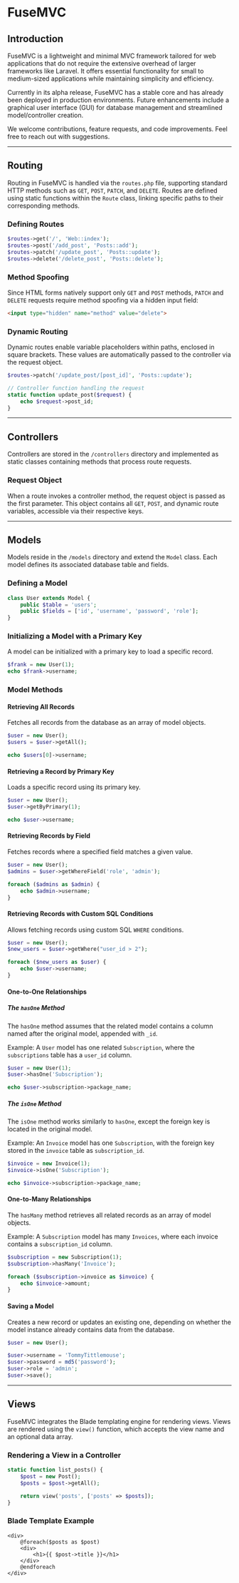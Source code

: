 # FuseMVC

## Introduction

FuseMVC is a lightweight and minimal MVC framework tailored for web applications that do not require the extensive overhead of larger frameworks like Laravel. It offers essential functionality for small to medium-sized applications while maintaining simplicity and efficiency.

Currently in its alpha release, FuseMVC has a stable core and has already been deployed in production environments. Future enhancements include a graphical user interface (GUI) for database management and streamlined model/controller creation.

We welcome contributions, feature requests, and code improvements. Feel free to reach out with suggestions.

---

## Routing

Routing in FuseMVC is handled via the `routes.php` file, supporting standard HTTP methods such as `GET`, `POST`, `PATCH`, and `DELETE`. Routes are defined using static functions within the `Route` class, linking specific paths to their corresponding methods.

### Defining Routes

```php
$routes->get('/', 'Web::index');
$routes->post('/add_post', 'Posts::add');
$routes->patch('/update_post', 'Posts::update');
$routes->delete('/delete_post', 'Posts::delete');
```

### Method Spoofing

Since HTML forms natively support only `GET` and `POST` methods, `PATCH` and `DELETE` requests require method spoofing via a hidden input field:

```html
<input type="hidden" name="method" value="delete">
```

### Dynamic Routing

Dynamic routes enable variable placeholders within paths, enclosed in square brackets. These values are automatically passed to the controller via the request object.

```php
$routes->patch('/update_post/[post_id]', 'Posts::update');

// Controller function handling the request
static function update_post($request) {
    echo $request->post_id;
}
```

---

## Controllers

Controllers are stored in the `/controllers` directory and implemented as static classes containing methods that process route requests.

### Request Object

When a route invokes a controller method, the request object is passed as the first parameter. This object contains all `GET`, `POST`, and dynamic route variables, accessible via their respective keys.

---

## Models

Models reside in the `/models` directory and extend the `Model` class. Each model defines its associated database table and fields.

### Defining a Model

```php
class User extends Model {
    public $table = 'users';
    public $fields = ['id', 'username', 'password', 'role'];
}
```

### Initializing a Model with a Primary Key

A model can be initialized with a primary key to load a specific record.

```php
$frank = new User(1);
echo $frank->username;
```

### Model Methods

#### Retrieving All Records

Fetches all records from the database as an array of model objects.

```php
$user = new User();
$users = $user->getAll();

echo $users[0]->username;
```

#### Retrieving a Record by Primary Key

Loads a specific record using its primary key.

```php
$user = new User();
$user->getByPrimary(1);

echo $user->username;
```

#### Retrieving Records by Field

Fetches records where a specified field matches a given value.

```php
$user = new User();
$admins = $user->getWhereField('role', 'admin');

foreach ($admins as $admin) {
    echo $admin->username;
}
```

#### Retrieving Records with Custom SQL Conditions

Allows fetching records using custom SQL `WHERE` conditions.

```php
$user = new User();
$new_users = $user->getWhere("user_id > 2");

foreach ($new_users as $user) {
    echo $user->username;
}
```

#### One-to-One Relationships

##### The `hasOne` Method

The `hasOne` method assumes that the related model contains a column named after the original model, appended with `_id`.

Example: A `User` model has one related `Subscription`, where the `subscriptions` table has a `user_id` column.

```php
$user = new User(1);
$user->hasOne('Subscription');

echo $user->subscription->package_name;
```

##### The `isOne` Method

The `isOne` method works similarly to `hasOne`, except the foreign key is located in the original model.

Example: An `Invoice` model has one `Subscription`, with the foreign key stored in the `invoice` table as `subscription_id`.

```php
$invoice = new Invoice(1);
$invoice->isOne('Subscription');

echo $invoice->subscription->package_name;
```

#### One-to-Many Relationships

The `hasMany` method retrieves all related records as an array of model objects.

Example: A `Subscription` model has many `Invoices`, where each invoice contains a `subscription_id` column.

```php
$subscription = new Subscription(1);
$subscription->hasMany('Invoice');

foreach ($subscription->invoice as $invoice) {
    echo $invoice->amount;
}
```

#### Saving a Model

Creates a new record or updates an existing one, depending on whether the model instance already contains data from the database.

```php
$user = new User();

$user->username = 'TommyTittlemouse';
$user->password = md5('password');
$user->role = 'admin';
$user->save();
```

---

## Views

FuseMVC integrates the Blade templating engine for rendering views. Views are rendered using the `view()` function, which accepts the view name and an optional data array.

### Rendering a View in a Controller

```php
static function list_posts() {
    $post = new Post();
    $posts = $post->getAll();

    return view('posts', ['posts' => $posts]);
}
```

### Blade Template Example

```blade
<div>
    @foreach($posts as $post)
    <div>
        <h1>{{ $post->title }}</h1>
    </div>
    @endforeach
</div>
```
